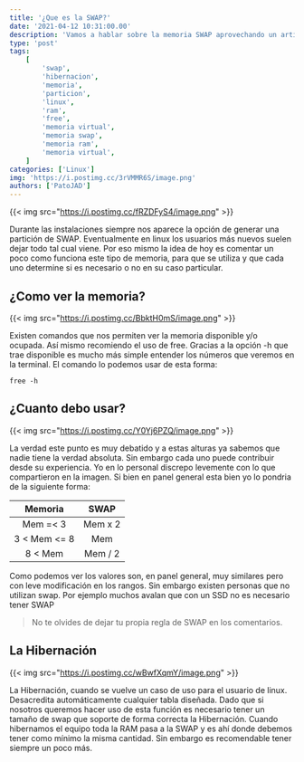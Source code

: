 ```yaml
---
title: '¿Que es la SWAP?'
date: '2021-04-12 10:31:00.00'
description: 'Vamos a hablar sobre la memoria SWAP aprovechando un articulo compartido en FB'
type: 'post'
tags:
    [
        'swap',
        'hibernacion',
        'memoria',
        'particion',
        'linux',
        'ram',
        'free',
        'memoria virtual',
        'memoria swap',
        'memoria ram',
        'memoria virtual',
    ]
categories: ['Linux']
img: 'https://i.postimg.cc/3rVMMR6S/image.png'
authors: ['PatoJAD']
---
```


{{< img src="https://i.postimg.cc/fRZDFyS4/image.png" >}}

Durante las instalaciones siempre nos aparece la opción de generar una partición de SWAP. Eventualmente en linux los usuarios más nuevos suelen dejar todo tal cual viene. Por eso mismo la idea de hoy es comentar un poco como funciona este tipo de memoria, para que se utiliza y que cada uno determine si es necesario o no en su caso particular.

## ¿Como ver la memoria?

{{< img src="https://i.postimg.cc/BbktH0mS/image.png" >}}

Existen comandos que nos permiten ver la memoria disponible y/o ocupada. Así mismo recomiendo el uso de free. Gracias a la opción -h que trae disponible es mucho más simple entender los números que veremos en la terminal. El comando lo podemos usar de esta forma:

```shell
free -h
```

## ¿Cuanto debo usar?

{{< img src="https://i.postimg.cc/Y0Yj6PZQ/image.png" >}}

La verdad este punto es muy debatido y a estas alturas ya sabemos que nadie tiene la verdad absoluta. Sin embargo cada uno puede contribuir desde su experiencia. Yo en lo personal discrepo levemente con lo que compartieron en la imagen. Si bien en panel general esta bien yo lo pondria de la siguiente forma:

|   Memoria    |  SWAP   |
| :----------: | :-----: |
|   Mem =< 3   | Mem x 2 |
| 3 < Mem <= 8 |   Mem   |
|   8 < Mem    | Mem / 2 |

Como podemos ver los valores son, en panel general, muy similares pero con leve modificación en los rangos. Sin embargo existen personas que no utilizan swap. Por ejemplo muchos avalan que con un SSD no es necesario tener SWAP

> No te olvides de dejar tu propia regla de SWAP en los comentarios.

## La Hibernación

{{< img src="https://i.postimg.cc/wBwfXqmY/image.png" >}}

La Hibernación, cuando se vuelve un caso de uso para el usuario de linux. Desacredita automáticamente cualquier tabla diseñada. Dado que si nosotros queremos hacer uso de esta función es necesario tener un tamaño de swap que soporte de forma correcta la Hibernación. Cuando hibernamos el equipo toda la RAM pasa a la SWAP y es ahí donde debemos tener como mínimo la misma cantidad. Sin embargo es recomendable tener siempre un poco más.
